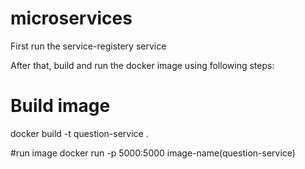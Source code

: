 # microservices

First run the service-registery service

After that, build and run the docker image using following steps:

# Build image
docker build -t question-service .

#run image
docker run -p 5000:5000 image-name(question-service)




